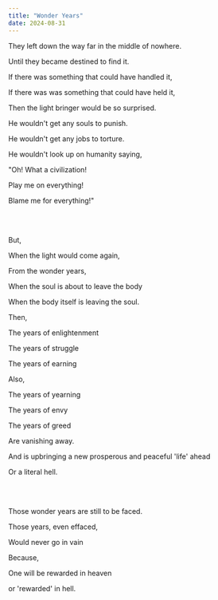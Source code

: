 ```yaml
---
title: "Wonder Years"
date: 2024-08-31
---
```


They left down the way far in the middle of nowhere.

Until they became destined to find it.

If there was something that could have handled it,

If there was was something that could have held it,

Then the light bringer would be so surprised.

He wouldn't get any souls to punish.

He wouldn't get any jobs to torture.

He wouldn't look up on humanity saying,

"Oh! What a civilization!

Play me on everything!

Blame me for everything!"

<br>
<br>

But,

When the light would come again,

From the wonder years,

When the soul is about to leave the body

When the body itself is leaving the soul.

Then,

The years of enlightenment

The years of struggle

The years of earning

Also,

The years of yearning

The years of envy

The years of greed

Are vanishing away.

And is upbringing a new prosperous and peaceful 'life' ahead

Or a literal hell.

<br>
<br>

Those wonder years are still to be faced.

Those years, even effaced,

Would never go in vain

Because,

One will be rewarded in heaven

or 'rewarded' in hell.
